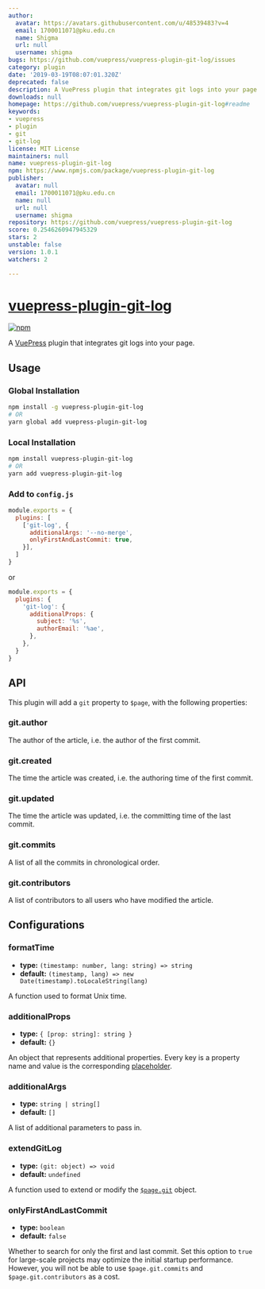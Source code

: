 ```yaml
---
author:
  avatar: https://avatars.githubusercontent.com/u/48539483?v=4
  email: 1700011071@pku.edu.cn
  name: Shigma
  url: null
  username: shigma
bugs: https://github.com/vuepress/vuepress-plugin-git-log/issues
category: plugin
date: '2019-03-19T08:07:01.320Z'
deprecated: false
description: A VuePress plugin that integrates git logs into your page.
downloads: null
homepage: https://github.com/vuepress/vuepress-plugin-git-log#readme
keywords:
- vuepress
- plugin
- git
- git-log
license: MIT License
maintainers: null
name: vuepress-plugin-git-log
npm: https://www.npmjs.com/package/vuepress-plugin-git-log
publisher:
  avatar: null
  email: 1700011071@pku.edu.cn
  name: null
  url: null
  username: shigma
repository: https://github.com/vuepress/vuepress-plugin-git-log
score: 0.2546260947945329
stars: 2
unstable: false
version: 1.0.1
watchers: 2

---
```


# [vuepress-plugin-git-log](https://vuepress.github.io/plugins/git-log.html)

[![npm](https://img.shields.io/npm/v/vuepress-plugin-git-log.svg)](https://www.npmjs.com/package/vuepress-plugin-git-log)

A [VuePress](https://vuepress.vuejs.org/) plugin that integrates git logs into your page.

## Usage

### Global Installation

```bash
npm install -g vuepress-plugin-git-log
# OR
yarn global add vuepress-plugin-git-log
```

### Local Installation

```bash
npm install vuepress-plugin-git-log
# OR
yarn add vuepress-plugin-git-log
```

### Add to `config.js`

```js
module.exports = {
  plugins: [
    ['git-log', {
      additionalArgs: '--no-merge',
      onlyFirstAndLastCommit: true,
    }],
  ]
}
```
or
```js
module.exports = {
  plugins: {
    'git-log': {
      additionalProps: {
        subject: '%s',
        authorEmail: '%ae',
      },
    },
  }
}
```

## API

This plugin will add a `git` property to `$page`, with the following properties:

### git.author

The author of the article, i.e. the author of the first commit.

### git.created

The time the article was created, i.e. the authoring time of the first commit.

### git.updated

The time the article was updated, i.e. the committing time of the last commit.

### git.commits

A list of all the commits in chronological order.

### git.contributors

A list of contributors to all users who have modified the article.

## Configurations

### formatTime

- **type:** `(timestamp: number, lang: string) => string`
- **default:** `(timestamp, lang) => new Date(timestamp).toLocaleString(lang)`

A function used to format Unix time.

### additionalProps

- **type:** `{ [prop: string]: string }`
- **default:** `{}`

An object that represents additional properties. Every key is a property name and value is the corresponding [placeholder](https://git-scm.com/docs/git-log#_pretty_formats).

### additionalArgs

- **type:** `string | string[]`
- **default:** `[]`

A list of additional parameters to pass in.

### extendGitLog

- **type:** `(git: object) => void`
- **default:** `undefined`

A function used to extend or modify the [`$page.git`](#api) object. 

### onlyFirstAndLastCommit

- **type:** `boolean`
- **default:** `false`

Whether to search for only the first and last commit. Set this option to `true` for large-scale projects may optimize the initial startup performance. However, you will not be able to use `$page.git.commits` and `$page.git.contributors` as a cost.
